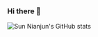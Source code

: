 ### Hi there 👋

![Sun Nianjun's GitHub stats](https://github-readme-stats.vercel.app/api?username=taojintianxia&count_private=true&hide_border=true&show_icons=true&include_all_commits=true&theme=graywhite)
